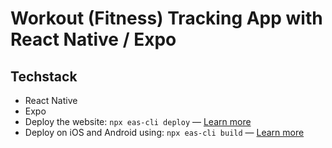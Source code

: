 # Workout (Fitness) Tracking App with React Native / Expo

## Techstack
- React Native
- Expo
- Deploy the website: `npx eas-cli deploy` — [Learn more](https://docs.expo.dev/eas/hosting/get-started/)
- Deploy on iOS and Android using: `npx eas-cli build` — [Learn more](https://expo.dev/eas)
